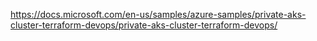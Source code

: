 
https://docs.microsoft.com/en-us/samples/azure-samples/private-aks-cluster-terraform-devops/private-aks-cluster-terraform-devops/

